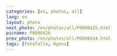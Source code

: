 ```yaml
---
categories: [en, photos, all]
lang: en
layout: photo
next_photo: /en/photos/all/P0000425.html
picname: P0000426
prev_photo: /en/photos/all/P0000434.html
tags: [Fotofalle, Hyena]
---
```

